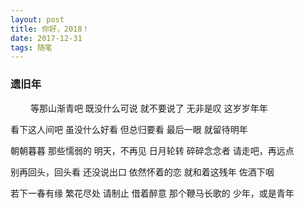 ```yaml
---
layout: post
title: 你好，2018！
date: 2017-12-31
tags: 随笔
---
```


### 遗旧年

　　
等那山渐青吧
既没什么可说
就不要说了
无非是叹
这岁岁年年

看下这人间吧
虽没什么好看
但总归要看
最后一眼
就留待明年

朝朝暮暮
那些懦弱的
明天，不再见
日月轮转
碎碎念念者
请走吧，再远点

别再回头，回头看
还没说出口
依然怀着的恋
就和着这残年
佐酒下咽

若下一春有缘
繁花尽处
请制止
借着醉意
那个鞭马长歌的
少年，或是青年


　　
